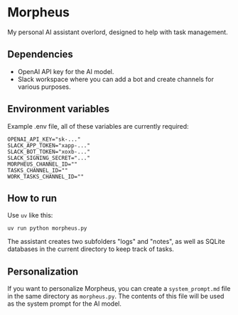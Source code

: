 # Morpheus

My personal AI assistant overlord, designed to help with task management.

## Dependencies

 * OpenAI API key for the AI model.
 * Slack workspace where you can add a bot and create channels for various purposes.

## Environment variables

Example .env file, all of these variables are currently required:
```
OPENAI_API_KEY="sk-..."
SLACK_APP_TOKEN="xapp-..."
SLACK_BOT_TOKEN="xoxb-..."
SLACK_SIGNING_SECRET="..."
MORPHEUS_CHANNEL_ID=""
TASKS_CHANNEL_ID=""
WORK_TASKS_CHANNEL_ID=""
```

## How to run

Use `uv` like this:
```
uv run python morpheus.py
```

The assistant creates two subfolders "logs" and "notes", as well as SQLite databases in the current directory to keep track of tasks.

## Personalization

If you want to personalize Morpheus, you can create a `system_prompt.md` file in the same directory as `morpheus.py`. The contents of this file will be used as the system prompt for the AI model.
